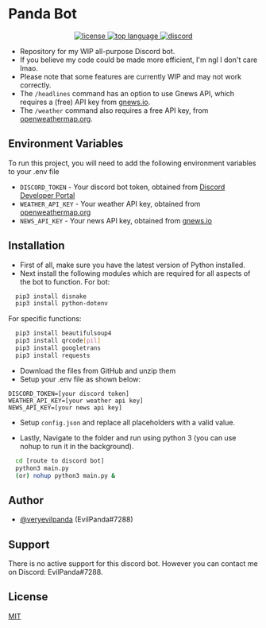 
# Panda Bot 

<p align="center">
  <a href="https://github.com/VeryEvilPanda/Panda-Bot" target="_blank">
    <img alt="license" src="https://img.shields.io/github/license/veryevilpanda/Panda-Bot"/>
  </a>
  <a href="https://github.com/VeryEvilPanda/Panda-Bot" target="_blank">
    <img alt="top language" src="https://img.shields.io/github/languages/top/veryevilpanda/Panda-Bot"/>
  </a>
  <a href="https://discord.gg/Zu6pDEBCjY" target="_blank">
    <img alt="discord" src="https://img.shields.io/discord/1002963156273999884?label=discord"/>
  </a>
</p>

- Repository for my WIP all-purpose Discord bot.
- If you believe my code could be made more efficient, I'm ngl I don't care lmao.
- Please note that some features are currently WIP and may not work correctly.
- The `/headlines` command has an option to use Gnews API, which requires a (free) API key from [gnews.io](https://gnews.io/).
- The `/weather` command also requires a free API key, from [openweathermap.org](https://openweathermap.org/).


## Environment Variables

To run this project, you will need to add the following environment variables to your .env file

- `DISCORD_TOKEN` - Your discord bot token, obtained from [Discord Developer Portal](https://discord.com/developers/applications)
- `WEATHER_API_KEY` - Your weather API key, obtained from [openweathermap.org](https://openweathermap.org/)
- `NEWS_API_KEY` - Your news API key, obtained from [gnews.io](https://gnews.io/)




## Installation
- First of all, make sure you have the latest version of Python installed. 
- Next install the following modules which are required for all aspects of the bot to function.
For bot:
```bash
  pip3 install disnake
  pip3 install python-dotenv
```
For specific functions:
```bash
  pip3 install beautifulsoup4 
  pip3 install qrcode[pil] 
  pip3 install googletrans
  pip3 install requests
```
- Download the files from GitHub and unzip them
- Setup your .env file as shown below:
```
DISCORD_TOKEN=[your discord token]
WEATHER_API_KEY=[your weather api key]
NEWS_API_KEY=[your news api key]
```

- Setup `config.json` and replace all placeholders with a valid value.

- Lastly, Navigate to the folder and run using python 3 (you can use nohup to run it in the background).

```bash
  cd [route to discord bot]
  python3 main.py
  (or) nohup python3 main.py &
```
    
## Author

- [@veryevilpanda](https://www.github.com/VeryEvilPanda) (EvilPanda#7288)


## Support

There is no active support for this discord bot. However you can contact me on Discord: EvilPanda#7288.


## License

[MIT](https://choosealicense.com/licenses/mit/)

